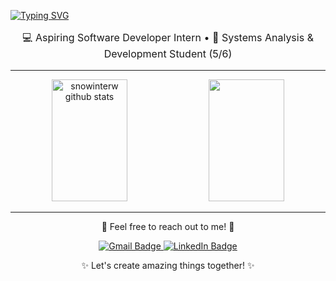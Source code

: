 [![Typing SVG](https://readme-typing-svg.herokuapp.com/?color=d5a6bd&size=35&center=true&vCenter=true&width=1000&lines=+Hi!+🩷;Welcome+to+my+GitHub!+☺️)](https://git.io/typing-svg)

<div align="center">
  <p style="font-size: 16px;">💻 Aspiring Software Developer Intern • 📖 Systems Analysis & Development Student (5/6) </p>
</div>

---

<div align="center">  
  <img width="49%" height="195px" src="https://github-readme-stats.vercel.app/api?username=evellynellen&show_icons=true&count_private=true&hide_border=true&title_color=D5A6BD&icon_color=D5A6BD&text_color=D4C4D8&bg_color=0D1117" alt="snowinterw github stats" /> 
  <img width="49%" height="195px" src="https://github-readme-stats.vercel.app/api/top-langs/?username=evellynellen&layout=compact&hide_border=true&title_color=D5A6BD&text_color=D5A6BD&bg_color=0D1117" />
</div>

---

<div align="center">
  <p>🌷 Feel free to reach out to me! 🌷</p>
  <a href="mailto:ellenevellyn988@gmail.com">
    <img src="https://img.shields.io/badge/-Gmail-D5A6BD?style=for-the-badge&logo=gmail&logoColor=white" alt="Gmail Badge" />
  </a>
  <a href="https://www.linkedin.com/in/evellyn-ellen/" target="_blank">
    <img src="https://img.shields.io/badge/-LinkedIn-D5A6BD?style=for-the-badge&logo=linkedin&logoColor=white" alt="LinkedIn Badge" />
  </a>
</div>

<div align="center">
  <p>✨ Let's create amazing things together! ✨</p>
</div>
